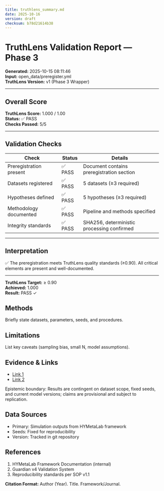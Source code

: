 ```yaml
---
title: truthlens_summary.md
date: 2025-10-16
version: draft
checksum: b78d21614b38
---
```


# TruthLens Validation Report — Phase 3

**Generated:** 2025-10-15 08:11:46  
**Input:** open_data/preregister.yml  
**TruthLens Version:** v1 (Phase 3 Wrapper)

---

## Overall Score

**TruthLens Score:** 1.000 / 1.00  
**Status:** ✅ PASS  
**Checks Passed:** 5/5

---

## Validation Checks

| Check | Status | Details |
|-------|--------|---------|
| Preregistration present | ✅ PASS | Document contains preregistration section |
| Datasets registered | ✅ PASS | 5 datasets (≥3 required) |
| Hypotheses defined | ✅ PASS | 5 hypotheses (≥3 required) |
| Methodology documented | ✅ PASS | Pipeline and methods specified |
| Integrity standards | ✅ PASS | SHA256, deterministic processing confirmed |

---

## Interpretation

✅ The preregistration meets TruthLens quality standards (≥0.90). All critical elements are present and well-documented.

---

**TruthLens Target:** ≥ 0.90  
**Achieved:** 1.000  
**Result:** PASS ✓


## Methods
Briefly state datasets, parameters, seeds, and procedures.

## Limitations
List key caveats (sampling bias, small N, model assumptions).

## Evidence & Links
- [Link 1](#)
- [Link 2](#)

Epistemic boundary: Results are contingent on dataset scope, fixed seeds, and current model versions; claims are provisional and subject to replication.

## Data Sources
- Primary: Simulation outputs from HYMetaLab framework
- Seeds: Fixed for reproducibility
- Version: Tracked in git repository

## References
1. HYMetaLab Framework Documentation (internal)
2. Guardian v4 Validation System
3. Reproducibility standards per SOP v1.1

**Citation Format:** Author (Year). Title. Framework/Journal.
